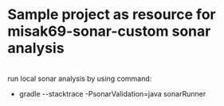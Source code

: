 <h1>Sample project as resource for misak69-sonar-custom sonar analysis</h1>
<br/>
<div> run local sonar analysis by using command: <ul><li>gradle --stacktrace -PsonarValidation=java sonarRunner</li></ul>